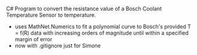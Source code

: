 C# Program to convert the resistance value of a Bosch Coolant Temperature Sensor to temperature.
- uses MathNet.Numerics to fit a polynomial curve to Bosch's provided T = f(R) data with increasing orders of magnitude until within a specified margin of error
- now with .gitignore just for Simone
